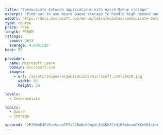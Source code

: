 ```yaml
---
title: "Communicate between applications with Azure Queue storage"
excerpt: "Find out to use Azure Queue storage to handle high demand and improve resilience in your distributed applications."
webUrl: https://docs.microsoft.com/en-us/learn/modules/communicate-between-apps-with-azure-queue-storage/
type: course
price: Free
length: PT56M
ratings:
  count: 2633
  average: 4.6061525
heat: 52

provider:
  name: Microsoft Learn
  domain: microsoft.com
  images:
    - url: /assets/images/organizations/microsoft.com-50x50.jpg
      width: 50
      height: 50

levels:
  - Intermediate

topics:
  - Azure
  - Storage

secured: "2PZGWdF4ErR/vVaoeTF7iJCRo6cK9mpVL3UGKbFCtHjBfmhssoDXKvVH1ek+qTKajm2oRgxlnYxExF9iH3EIRayy5epos133lfcF8hQCWIE24iXgTb/4xc9RzSpYGOG/fpIEf0RO6JEMi9XWJTSc9S/r1KbF2+fnDekvQSCHWDb4Y4EWbqZnD6TzFJJOWSyVbwRd1PStFrWIAkK5GOD310F8aXXG06qWCjYaJnEVdiFehA3K06YN425SGBntCSSLviCINYjrVDs843tqi5GI2a0U+sKaFNKLOGP7jJbBvWDg4QoiEDom5P4rT5KFlUbrswd3oN+4KtrhZns6eyZIZEC4dBoOmkU04KNGlMc9+kNSm5Pp8PFQZk9wBvnN61svUr1iKaxWa197RbBQC4S3s642WhANYgYmYRZU2Z+wvXI=;okXs6Xu+Ux56PHfT64Zn1g=="
---
```


